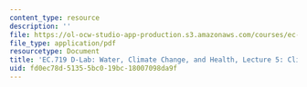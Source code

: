 ```yaml
---
content_type: resource
description: ''
file: https://ol-ocw-studio-app-production.s3.amazonaws.com/courses/ec-719-d-lab-water-climate-change-and-health-spring-2019/fd0ec78d51355bc019bc18007098da9f_MITEC_719S19_lec5.pdf
file_type: application/pdf
resourcetype: Document
title: 'EC.719 D-Lab: Water, Climate Change, and Health, Lecture 5: Climate Modelling'
uid: fd0ec78d-5135-5bc0-19bc-18007098da9f
---
```

